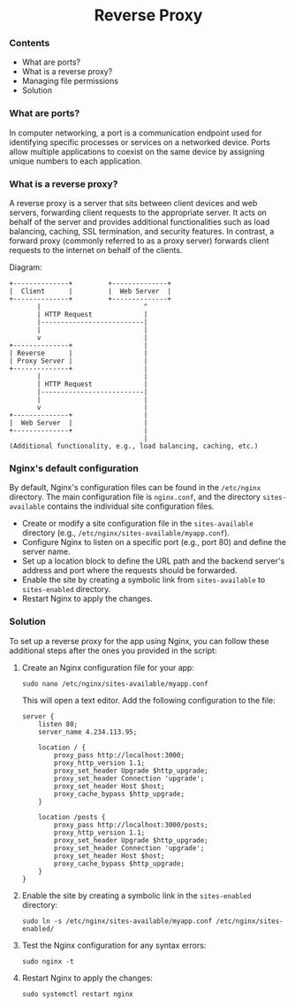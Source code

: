 <h1 style="text-align: center;">Reverse Proxy</h1>

### Contents
* What are ports?
* What is a reverse proxy?
* Managing file permissions
* Solution

### What are ports?
   In computer networking, a port is a communication endpoint used for identifying specific processes or services on a networked device. Ports allow multiple applications to coexist on the same device by assigning unique numbers to each application.

### What is a reverse proxy?
   A reverse proxy is a server that sits between client devices and web servers, forwarding client requests to the appropriate server. It acts on behalf of the server and provides additional functionalities such as load balancing, caching, SSL termination, and security features. In contrast, a forward proxy (commonly referred to as a proxy server) forwards client requests to the internet on behalf of the clients.

Diagram:

   ```
   +--------------+         +--------------+
   |  Client      |         |  Web Server  |
   +--------------+         +--------------+
          |                          ^
          | HTTP Request             |
          |--------------------------|
          |                          |
          v                          |
   +--------------+                  |
   | Reverse      |                  |
   | Proxy Server |                  |
   +--------------+                  |
          |                          |
          | HTTP Request             |
          |--------------------------|
          |                          |
          v                          |
   +--------------+                  |
   |  Web Server  |                  |
   +--------------+                  |
                                     |
   (Additional functionality, e.g., load balancing, caching, etc.)
   ```

### Nginx's default configuration 
   By default, Nginx's configuration files can be found in the `/etc/nginx` directory. The main configuration file is `nginx.conf`, and the directory `sites-available` contains the individual site configuration files.

   - Create or modify a site configuration file in the `sites-available` directory (e.g., `/etc/nginx/sites-available/myapp.conf`).
   - Configure Nginx to listen on a specific port (e.g., port 80) and define the server name.
   - Set up a location block to define the URL path and the backend server's address and port where the requests should be forwarded.
   - Enable the site by creating a symbolic link from `sites-available` to `sites-enabled` directory.
   - Restart Nginx to apply the changes.


### Solution

To set up a reverse proxy for the app using Nginx, you can follow these additional steps after the ones you provided in the script:

1. Create an Nginx configuration file for your app:
   ```
   sudo nano /etc/nginx/sites-available/myapp.conf
   ```
   This will open a text editor. Add the following configuration to the file:
   ```
   server {
       listen 80;
       server_name 4.234.113.95;

       location / {
           proxy_pass http://localhost:3000;
           proxy_http_version 1.1;
           proxy_set_header Upgrade $http_upgrade;
           proxy_set_header Connection 'upgrade';
           proxy_set_header Host $host;
           proxy_cache_bypass $http_upgrade;
       }

       location /posts {
           proxy_pass http://localhost:3000/posts;
           proxy_http_version 1.1;
           proxy_set_header Upgrade $http_upgrade;
           proxy_set_header Connection 'upgrade';
           proxy_set_header Host $host;
           proxy_cache_bypass $http_upgrade;
       }
   }
   ```

2. Enable the site by creating a symbolic link in the `sites-enabled` directory:
   ```
   sudo ln -s /etc/nginx/sites-available/myapp.conf /etc/nginx/sites-enabled/
   ```

3. Test the Nginx configuration for any syntax errors:
   ```
   sudo nginx -t
   ```

4. Restart Nginx to apply the changes:
   ```
   sudo systemctl restart nginx
   ```
